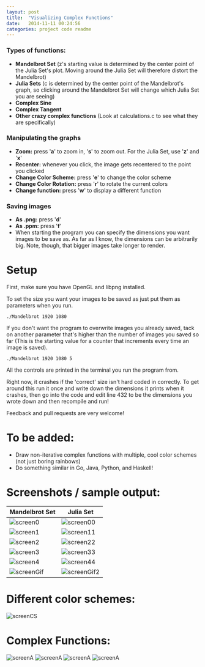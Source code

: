```yaml
---
layout: post
title:  "Visualizing Complex Functions"
date:   2014-11-11 00:24:56
categories: project code readme
---
```


### Types of functions:
- **Mandelbrot Set** (z's starting value is determined by the center point of the Julia Set's plot. Moving around the Julia Set will therefore distort the Mandelbrot)
- **Julia Sets** (c is determined by the center point of the Mandelbrot's graph, so clicking around the Mandelbrot Set will change which Julia Set you are seeing)
- **Complex Sine**
- **Complex Tangent**
- **Other crazy complex functions** (Look at calculations.c to see what they are specifically)

### Manipulating the graphs
- **Zoom:** press '**a**' to zoom in, '**s**' to zoom out. For the Julia Set, use '**z**' and '**x**'
- **Recenter:** whenever you click, the image gets recentered to the point you clicked
- **Change Color Scheme:** press '**e**' to change the color scheme
- **Change Color Rotation:** press '**r**' to rotate the current colors
- **Change function:** press '**w**' to display a different function

### Saving images
- **As .png:** press '**d**'
- **As .ppm:** press '**f**'
- When starting the program you can specify the dimensions you want images to be save as. As far as I know, the dimensions can be arbitrarily big. Note, though, that bigger images take longer to render.

Setup
=====

First, make sure you have OpenGL and libpng installed.

To set the size you want your images to be saved as just put them as parameters when you run.

    ./Mandelbrot 1920 1080

If you don't want the program to overwrite images you already saved, tack on another parameter that's higher than the number of images you saved so far (This is the starting value for a counter that increments every time an image is saved).

    ./Mandelbrot 1920 1080 5

All the controls are printed in the terminal you run the program from.

Right now, it crashes if the 'correct' size isn't hard coded in correctly. To get around this run it once and write down the dimensions it prints when it crashes, then go into the code and edit line 432 to be the dimensions you wrote down and then recompile and run!

Feedback and pull requests are very welcome!

To be added:
============
- Draw non-iterative complex functions with multiple, cool color schemes (not just boring rainbows)
- Do something similar in Go, Java, Python, and Haskell!

Screenshots / sample output:
============================

| Mandelbrot Set | Julia Set |
| -------------- | --------- |
| ![screen0](https://raw.githubusercontent.com/JoshVorick/VisualizingComplexFunctions/master/C/imgs/mandelbrot0.png) | ![screen00](https://raw.githubusercontent.com/JoshVorick/VisualizingComplexFunctions/master/C/imgs/julia0.png) |
| ![screen1](https://raw.githubusercontent.com/JoshVorick/VisualizingComplexFunctions/master/C/imgs/mandelbrot1.png) | ![screen11](https://raw.githubusercontent.com/JoshVorick/VisualizingComplexFunctions/master/C/imgs/julia1.png) |
| ![screen2](https://raw.githubusercontent.com/JoshVorick/VisualizingComplexFunctions/master/C/imgs/mandelbrot2.png) | ![screen22](https://raw.githubusercontent.com/JoshVorick/VisualizingComplexFunctions/master/C/imgs/julia2.png) |
| ![screen3](https://raw.githubusercontent.com/JoshVorick/VisualizingComplexFunctions/master/C/imgs/mandelbrot3.png) | ![screen33](https://raw.githubusercontent.com/JoshVorick/VisualizingComplexFunctions/master/C/imgs/julia3.png) |
| ![screen4](https://raw.githubusercontent.com/JoshVorick/VisualizingComplexFunctions/master/C/imgs/mandelbrot4.png) | ![screen44](https://raw.githubusercontent.com/JoshVorick/VisualizingComplexFunctions/master/C/imgs/julia4.png) |
| ![screenGif](https://raw.githubusercontent.com/JoshVorick/VisualizingComplexFunctions/master/C/imgs/MandelbrotFast.gif) | ![screenGif2](https://raw.githubusercontent.com/JoshVorick/VisualizingComplexFunctions/master/C/imgs/JuliaFast.gif) |

Different color schemes:
========================

![screenCS](https://raw.githubusercontent.com/JoshVorick/VisualizingComplexFunctions/master/C/imgs/ColorSchemes.png)

Complex Functions:
==================

![screenA](https://raw.githubusercontent.com/JoshVorick/VisualizingComplexFunctions/master/C/imgs/complexfunction1.png)
![screenA](https://raw.githubusercontent.com/JoshVorick/VisualizingComplexFunctions/master/C/imgs/complexfunction3.png)
![screenA](https://raw.githubusercontent.com/JoshVorick/VisualizingComplexFunctions/master/C/imgs/complexfunction4.png)
![screenA](https://raw.githubusercontent.com/JoshVorick/VisualizingComplexFunctions/master/C/imgs/complexfunction5.png)
